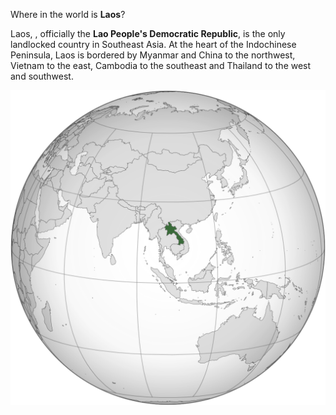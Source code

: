 Where in the world is **Laos**?
<!--question-->
Laos, , officially the **Lao People's Democratic Republic**, is the only landlocked country in Southeast Asia. At the heart of the Indochinese Peninsula, Laos is bordered by Myanmar and China to the northwest, Vietnam to the east, Cambodia to the southeast and Thailand to the west and southwest.

![Map of Laos](images/Laos_(orthographic_projection).svg)